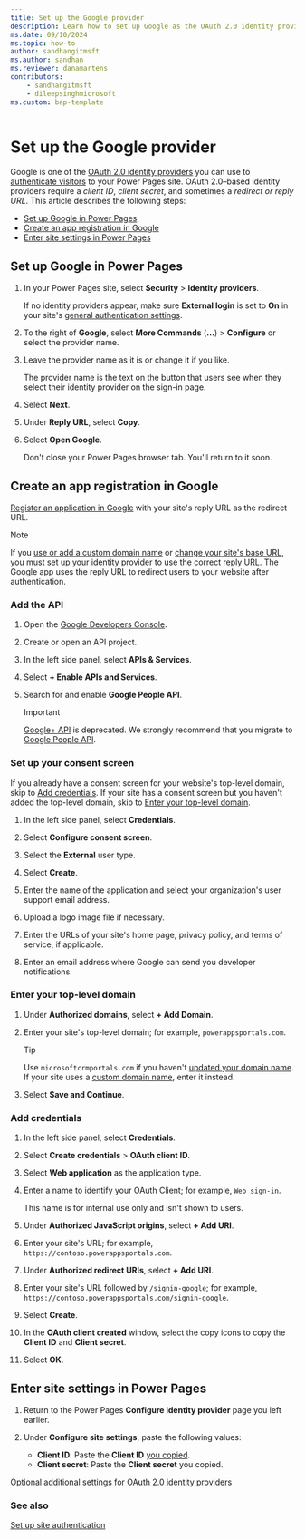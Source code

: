 ```yaml
---
title: Set up the Google provider
description: Learn how to set up Google as the OAuth 2.0 identity provider for use with sites you create with Microsoft Power Pages.
ms.date: 09/10/2024
ms.topic: how-to
author: sandhangitmsft
ms.author: sandhan
ms.reviewer: danamartens
contributors:
    - sandhangitmsft
    - dileepsinghmicrosoft
ms.custom: bap-template
---
```


# Set up the Google provider

Google is one of the [OAuth 2.0 identity providers](oauth2-provider.md) you can use to [authenticate visitors](configure-site.md) to your Power Pages site. OAuth 2.0&ndash;based identity providers require a *client ID*, *client secret*, and sometimes a *redirect or reply URL*. This article describes the following steps:

- [Set up Google in Power Pages](#set-up-google-in-power-pages)
- [Create an app registration in Google](#create-an-app-registration-in-google)
- [Enter site settings in Power Pages](#enter-site-settings-in-power-pages)

## Set up Google in Power Pages

1. In your Power Pages site, select **Security** > **Identity providers**.

    If no identity providers appear, make sure **External login** is set to **On** in your site's [general authentication settings](configure-site.md#select-general-authentication-settings).

1. To the right of **Google**, select **More Commands** (**&hellip;**) > **Configure** or select the provider name.

1. Leave the provider name as it is or change it if you like.

    The provider name is the text on the button that users see when they select their identity provider on the sign-in page.

1. Select **Next**.

1. Under **Reply URL**, select **Copy**.

1. Select **Open Google**.

    Don't close your Power Pages browser tab. You'll return to it soon.

## Create an app registration in Google

[Register an application in Google](https://cloud.google.com/apigee/docs/api-platform/publish/creating-apps-surface-your-api) with your site's reply URL as the redirect URL.

> [!NOTE]
> If you [use or add a custom domain name](../../admin/add-custom-domain.md) or [change your site's base URL](/power-apps/maker/portals/admin/change-base-url), you must set up your identity provider to use the correct reply URL. The Google app uses the reply URL to redirect users to your website after authentication.

### Add the API

1. Open the [Google Developers Console](https://console.developers.google.com/).

1. Create or open an API project.

1. In the left side panel, select **APIs & Services**.

1. Select **+ Enable APIs and Services**.

1. Search for and enable **Google People API**.

   > [!IMPORTANT]
   > [Google+ API](https://developers.google.com/people/legacy) is deprecated. We strongly recommend that you migrate to [Google People API](https://developers.google.com/people).

### Set up your consent screen

If you already have a consent screen for your website's top-level domain, skip to [Add credentials](#add-credentials). If your site has a consent screen but you haven't added the top-level domain, skip to [Enter your top-level domain](#enter-your-top-level-domain).

1. In the left side panel, select **Credentials**.

1. Select **Configure consent screen**.

1. Select the **External** user type.

1. Select **Create**.

1. Enter the name of the application and select your organization's user support email address.

1. Upload a logo image file if necessary.

1. Enter the URLs of your site's home page, privacy policy, and terms of service, if applicable.

1. Enter an email address where Google can send you developer notifications.

### Enter your top-level domain

1. Under **Authorized domains**, select **+ Add Domain**.

1. Enter your site's top-level domain; for example, `powerappsportals.com`.

   > [!TIP]
   > Use `microsoftcrmportals.com` if you haven't [updated your domain name](/power-apps/maker/portals/admin/update-portal-domain). If your site uses a [custom domain name](/power-apps/maker/portals/admin/add-custom-domain), enter it instead.

1. Select **Save and Continue**.

### Add credentials

1. In the left side panel, select **Credentials**.

1. Select **Create credentials** > **OAuth client ID**.

1. Select **Web application** as the application type.

1. Enter a name to identify your OAuth Client; for example, `Web sign-in`.

    This name is for internal use only and isn't shown to users.

1. Under **Authorized JavaScript origins**, select **+ Add URI**.

1. Enter your site's URL; for example, `https://contoso.powerappsportals.com`.

1. Under **Authorized redirect URIs**, select **+ Add URI**.

1. Enter your site's URL followed by `/signin-google`; for example, `https://contoso.powerappsportals.com/signin-google`.

1. Select **Create**.

1. In the **OAuth client created** window, select the copy icons to copy the **Client ID** and **Client secret**.

1. Select **OK**.

## Enter site settings in Power Pages

1. Return to the Power Pages **Configure identity provider** page you left earlier.

1. Under **Configure site settings**, paste the following values:

    - **Client ID​**: Paste the **Client ID** [you copied](#add-credentials).
    - **Client secret**: Paste the **Client secret** you copied.

[Optional additional settings for OAuth 2.0 identity providers](oauth2-settings.md)

### See also

[Set up site authentication](configure-site.md)
